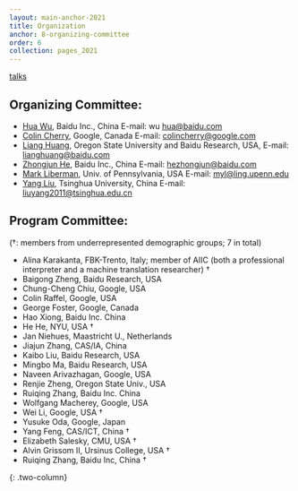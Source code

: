```yaml
---
layout: main-anchor-2021
title: Organization
anchor: 8-organizing-committee
order: 6
collection: pages_2021
---
```


[talks](#invited-keynote-speakers-confirmed)

## Organizing Committee:

- [Hua Wu](http://research.baidu.com/People/index-view?id=121), Baidu Inc., China E-mail: wu hua@baidu.com
- [Colin Cherry](https://sites.google.com/site/colinacherry/), Google, Canada E-mail: colincherry@google.com
- [Liang Huang](http://eecs.oregonstate.edu/~huanlian), Oregon State University and Baidu Research, USA, E-mail: lianghuang@baidu.com
- [Zhongjun He](https://scholar.google.com/citations?user=a-1wSFYAAAAJ&hl=en), Baidu Inc., China E-mail: hezhongjun@baidu.com
- [Mark Liberman](https://www.ling.upenn.edu/~myl/), Univ. of Pennsylvania, USA E-mail: myl@ling.upenn.edu
- [Yang Liu](http://nlp.csai.tsinghua.edu.cn/~ly/), Tsinghua University, China E-mail: liuyang2011@tsinghua.edu.cn


## Program Committee:

(†: members from underrepresented demographic groups; 7 in total)

- Alina Karakanta, FBK-Trento, Italy; member of AIIC (both a professional interpreter and a machine translation researcher) †
- Baigong Zheng, Baidu Research, USA
- Chung-Cheng Chiu, Google, USA
- Colin Raffel, Google, USA
- George Foster, Google, Canada
- Hao Xiong, Baidu Inc. China
- He He, NYU, USA †
- Jan Niehues, Maastricht U., Netherlands
- Jiajun Zhang, CAS/IA, China
- Kaibo Liu, Baidu Research, USA
- Mingbo Ma, Baidu Research, USA
- Naveen Arivazhagan, Google, USA
- Renjie Zheng, Oregon State Univ., USA
- Ruiqing Zhang, Baidu Inc. China
- Wolfgang Macherey, Google, USA
- Wei Li, Google, USA †
- Yusuke Oda, Google, Japan
- Yang Feng, CAS/ICT, China †
- Elizabeth Salesky, CMU, USA †
- Alvin Grissom II, Ursinus College, USA †
- Ruiqing Zhang, Baidu Inc, China †

{: .two-column}
